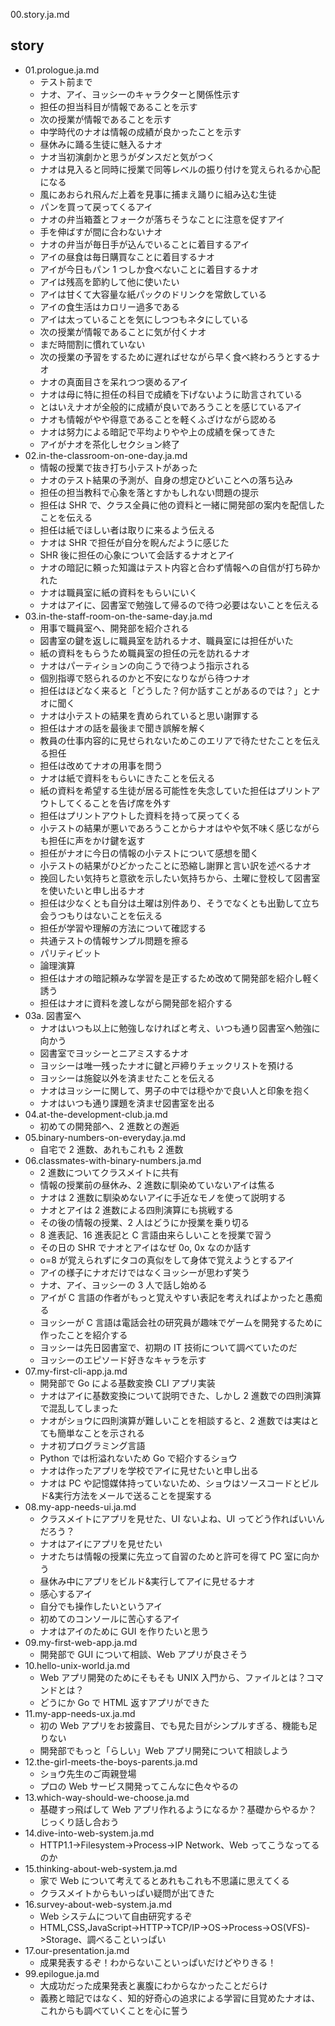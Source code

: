 00.story.ja.md

## story

- 01.prologue.ja.md
  - テスト前まで
  - ナオ、アイ、ヨッシーのキャラクターと関係性示す
  - 担任の担当科目が情報であることを示す
  - 次の授業が情報であることを示す
  - 中学時代のナオは情報の成績が良かったことを示す
  - 昼休みに踊る生徒に魅入るナオ
  - ナオ当初演劇かと思うがダンスだと気がつく
  - ナオは見入ると同時に授業で同等レベルの振り付けを覚えられるか心配になる
  - 風にあおられ飛んだ上着を見事に捕まえ踊りに組み込む生徒
  - パンを買って戻ってくるアイ
  - ナオの弁当箱蓋とフォークが落ちそうなことに注意を促すアイ
  - 手を伸ばすが間に合わないナオ
  - ナオの弁当が毎日手が込んでいることに着目するアイ
  - アイの昼食は毎日購買なことに着目するナオ
  - アイが今日もパン 1 つしか食べないことに着目するナオ
  - アイは残高を節約して他に使いたい
  - アイは甘くて大容量な紙パックのドリンクを常飲している
  - アイの食生活はカロリー過多である
  - アイは太っていることを気にしつつもネタにしている
  - 次の授業が情報であることに気が付くナオ
  - まだ時間割に慣れていない
  - 次の授業の予習をするために遅ればせながら早く食べ終わろうとするナオ
  - ナオの真面目さを呆れつつ褒めるアイ
  - ナオは母に特に担任の科目で成績を下げないように助言されている
  - とはいえナオが全般的に成績が良いであろうことを感じているアイ
  - ナオも情報がやや得意であることを軽くふざけながら認める
  - ナオは努力による暗記で平均よりやや上の成績を保ってきた
  - アイがナオを茶化しセクション終了
- 02.in-the-classroom-on-one-day.ja.md
  - 情報の授業で抜き打ち小テストがあった
  - ナオのテスト結果の予測が、自身の想定ひどいことへの落ち込み
  - 担任の担当教科で心象を落とすかもしれない問題の提示
  - 担任は SHR で、クラス全員に他の資料と一緒に開発部の案内を配信したことを伝える
  - 担任は紙でほしい者は取りに来るよう伝える
  - ナオは SHR で担任が自分を睨んだように感じた
  - SHR 後に担任の心象について会話するナオとアイ
  - ナオの暗記に頼った知識はテスト内容と合わず情報への自信が打ち砕かれた
  - ナオは職員室に紙の資料をもらいにいく
  - ナオはアイに、図書室で勉強して帰るので待つ必要はないことを伝える
- 03.in-the-staff-room-on-the-same-day.ja.md
  - 用事で職員室へ、開発部を紹介される
  - 図書室の鍵を返しに職員室を訪れるナオ、職員室には担任がいた
  - 紙の資料をもらうため職員室の担任の元を訪れるナオ
  - ナオはパーティションの向こうで待つよう指示される
  - 個別指導で怒られるのかと不安になりながら待つナオ
  - 担任はほどなく来ると「どうした？何か話すことがあるのでは？」とナオに聞く
  - ナオは小テストの結果を責められていると思い謝罪する
  - 担任はナオの話を最後まで聞き誤解を解く
  - 教員の仕事内容的に見せられないためこのエリアで待たせたことを伝える担任
  - 担任は改めてナオの用事を問う
  - ナオは紙で資料をもらいにきたことを伝える
  - 紙の資料を希望する生徒が居る可能性を失念していた担任はプリントアウトしてくることを告げ席を外す
  - 担任はプリントアウトした資料を持って戻ってくる
  - 小テストの結果が悪いであろうことからナオはやや気不味く感じながらも担任に声をかけ鍵を返す
  - 担任がナオに今日の情報の小テストについて感想を聞く
  - 小テストの結果がひどかったことに恐縮し謝罪と言い訳を述べるナオ
  - 挽回したい気持ちと意欲を示したい気持ちから、土曜に登校して図書室を使いたいと申し出るナオ
  - 担任は少なくとも自分は土曜は別件あり、そうでなくとも出勤して立ち会うつもりはないことを伝える
  - 担任が学習や理解の方法について確認する
  - 共通テストの情報サンプル問題を擦る
  - パリティビット
  - 論理演算
  - 担任はナオの暗記頼みな学習を是正するため改めて開発部を紹介し軽く誘う
  - 担任はナオに資料を渡しながら開発部を紹介する
- 03a. 図書室へ
  - ナオはいつも以上に勉強しなければと考え、いつも通り図書室へ勉強に向かう
  - 図書室でヨッシーとニアミスするナオ
  - ヨッシーは唯一残ったナオに鍵と戸締りチェックリストを預ける
  - ヨッシーは施錠以外を済ませたことを伝える
  - ナオはヨッシーに関して、男子の中では穏やかで良い人と印象を抱く
  - ナオはいつも通り課題を済ませ図書室を出る
- 04.at-the-development-club.ja.md
  - 初めての開発部へ、2 進数との邂逅
- 05.binary-numbers-on-everyday.ja.md
  - 自宅で 2 進数、あれもこれも 2 進数
- 06.classmates-with-binary-numbers.ja.md
  - 2 進数についてクラスメイトに共有
  - 情報の授業前の昼休み、2 進数に馴染めていないアイは焦る
  - ナオは 2 進数に馴染めないアイに手近なモノを使って説明する
  - ナオとアイは 2 進数による四則演算にも挑戦する
  - その後の情報の授業、2 人はどうにか授業を乗り切る
  - 8 進表記、16 進表記と C 言語由来らしいことを授業で習う
  - その日の SHR でナオとアイはなぜ 0o, 0x なのか話す
  - o=8 が覚えられずにタコの真似をして身体で覚えようとするアイ
  - アイの様子にナオだけではなくヨッシーが思わず笑う
  - ナオ、アイ、ヨッシーの 3 人で話し始める
  - アイが C 言語の作者がもっと覚えやすい表記を考えればよかったと愚痴る
  - ヨッシーが C 言語は電話会社の研究員が趣味でゲームを開発するために作ったことを紹介する
  - ヨッシーは先日図書室で、初期の IT 技術について調べていたのだ
  - ヨッシーのエピソード好きなキャラを示す
- 07.my-first-cli-app.ja.md
  - 開発部で Go による基数変換 CLI アプリ実装
  - ナオはアイに基数変換について説明できた、しかし 2 進数での四則演算で混乱してしまった
  - ナオがショウに四則演算が難しいことを相談すると、2 進数では実はとても簡単なことを示される
  - ナオ初プログラミング言語
  - Python では桁溢れないため Go で紹介するショウ
  - ナオは作ったアプリを学校でアイに見せたいと申し出る
  - ナオは PC や記憶媒体持っていないため、ショウはソースコードとビルド&実行方法をメールで送ることを提案する
- 08.my-app-needs-ui.ja.md
  - クラスメイトにアプリを見せた、UI ないよね、UI ってどう作ればいいんだろう？
  - ナオはアイにアプリを見せたい
  - ナオたちは情報の授業に先立って自習のためと許可を得て PC 室に向かう
  - 昼休み中にアプリをビルド&実行してアイに見せるナオ
  - 感心するアイ
  - 自分でも操作したいというアイ
  - 初めてのコンソールに苦心するアイ
  - ナオはアイのために GUI を作りたいと思う
- 09.my-first-web-app.ja.md
  - 開発部で GUI について相談、Web アプリが良さそう
- 10.hello-unix-world.ja.md
  - Web アプリ開発のためにそもそも UNIX 入門から、ファイルとは？コマンドとは？
  - どうにか Go で HTML 返すアプリができた
- 11.my-app-needs-ux.ja.md
  - 初の Web アプリをお披露目、でも見た目がシンプルすぎる、機能も足りない
  - 開発部でもっと「らしい」Web アプリ開発について相談しよう
- 12.the-girl-meets-the-boys-parents.ja.md
  - ショウ先生のご両親登場
  - プロの Web サービス開発ってこんなに色々やるの
- 13.which-way-should-we-choose.ja.md
  - 基礎すっ飛ばして Web アプリ作れるようになるか？基礎からやるか？じっくり話し合おう
- 14.dive-into-web-system.ja.md
  - HTTP1.1->Filesystem->Process->IP Network、Web ってこうなってるのか
- 15.thinking-about-web-system.ja.md
  - 家で Web について考えてるとあれもこれも不思議に思えてくる
  - クラスメイトからもいっぱい疑問が出てきた
- 16.survey-about-web-system.ja.md
  - Web システムについて自由研究するぞ
  - HTML,CSS,JavaScript->HTTP->TCP/IP->OS->Process->OS(VFS)->Storage、調べることいっぱい
- 17.our-presentation.ja.md
  - 成果発表するぞ！わからないこといっぱいだけどやりきる！
- 99.epilogue.ja.md
  - 大成功だった成果発表と裏腹にわからなかったことだらけ
  - 義務と暗記ではなく、知的好奇心の追求による学習に目覚めたナオは、これからも調べていくことを心に誓う
